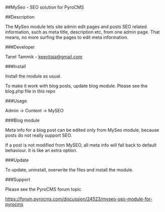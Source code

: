 ##MySeo - SEO solution for PyroCMS

##Description

The MySeo module lets site admin edit pages and posts SEO related information, such as meta title, description etc, from one admin page. That means, no more surfing the pages to edit meta information.

###Developer

Tanel Tammik - keevitaja@gmail.com

###Install

Install the module as usual.

To make it work with blog posts, update blog module. Please see the blog.php file in this repo

###Usage

Admin -> Content -> MySEO

###Blog module

Meta info for a blog post can be edited only from MySeo module, because posts do not really support SEO.

If a post is not modified from MySEO, all meta info will fall back to default behaviour. It is like an extra option.

###Update

To update, uninstall, overwrite the files and install the module.

###Support

Please see the PyroCMS forum topic

https://forum.pyrocms.com/discussion/24523/myseo-seo-module-for-pyrocms
